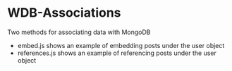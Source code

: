 # WDB-Associations
Two methods for associating data with MongoDB
- embed.js shows an example of embedding posts under the user object
- references.js shows an example of referencing posts under the user object
